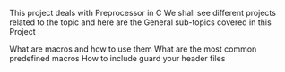 This project deals with Preprocessor in C
We shall see different projects related to the topic
and here are the General sub-topics covered in this Project 

What are macros and how to use them
What are the most common predefined macros
How to include guard your header files
